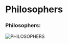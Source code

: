 # Philosophers
<h3 align="left">Philosophers:</h3>

![PHILOSOPHERS](https://github.com/ayogun/42-project-badges/blob/main/covers/cover-philosophers-bonus.png)
